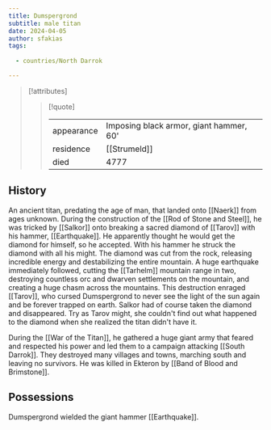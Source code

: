 ```yaml
---
title: Dumspergrond
subtitle: male titan
date: 2024-04-05
author: sfakias
tags:
  
  - countries/North Darrok

---
```

> [!attributes]
> 
> > [!quote]
> >
> > | | |
> > | --- | --- |
> > | appearance | Imposing black armor, giant hammer, 60' |
> > | residence | [[Strumeld]] |
> > | died | 4777 |

## History

An ancient titan, predating the age of man, that landed onto [[Naerk]] from ages unknown. During the construction of the [[Rod of Stone and Steel]], he was tricked by [[Salkor]] onto breaking a sacred diamond of [[Tarov]] with his hammer, [[Earthquake]]. He apparently thought he would get the diamond for himself, so he accepted. With his hammer he struck the diamond with all his might. The diamond was cut from the rock, releasing incredible energy and destabilizing the entire mountain. A huge earthquake immediately followed, cutting the [[Tarhelm]] mountain range in two, destroying countless orc and dwarven settlements on the mountain, and creating a huge chasm across the mountains. This destruction enraged [[Tarov]], who cursed Dumspergrond to never see the light of the sun again and be forever trapped on earth. Salkor had of course taken the diamond and disappeared. Try as Tarov might, she couldn't find out what happened to the diamond when she realized the titan didn't have it.

During the [[War of the Titan]], he gathered a huge giant army that feared and respected his power and led them to a campaign attacking [[South Darrok]]. They destroyed many villages and towns, marching south and leaving no survivors. He was killed in Ekteron by [[Band of Blood and Brimstone]].

## Possessions

Dumspergrond wielded the giant hammer [[Earthquake]].